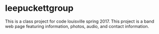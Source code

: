 # leepuckettgroup
This is a class project for code louisville spring 2017.
This project is a band web page featuring information, photos, audio, and contact information.
